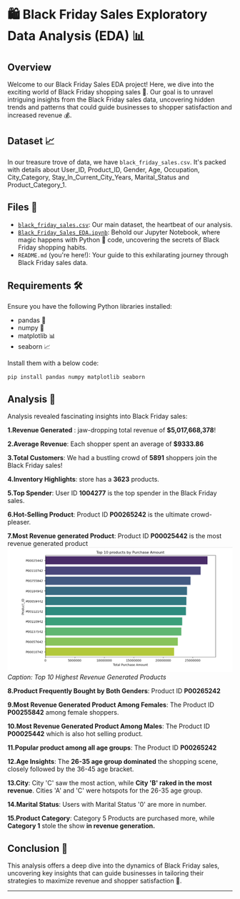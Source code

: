 # 🛍️ Black Friday Sales Exploratory Data Analysis (EDA) 📊

## Overview

Welcome to our Black Friday Sales EDA project! Here, we dive into the exciting world of Black Friday shopping sales 🎉. Our goal is to unravel intriguing insights from the Black Friday sales data, uncovering hidden trends and patterns that could guide businesses to shopper satisfaction and increased revenue 💰.

## Dataset 📈

In our treasure trove of data, we have `black_friday_sales.csv`. It's packed with details about User_ID, Product_ID, Gender, Age, Occupation, City_Category, Stay_In_Current_City_Years, Marital_Status and Product_Category_1.

## Files 📁

- [`black_friday_sales.csv`](https://github.com/Analyticalgeek/Exploratory-Data-Analysis/blob/main/Black%20Friday%20Sales%20Exploratory%20Data%20Analysis%20(EDA)/BlackFriday.csv): Our main dataset, the heartbeat of our analysis.
- [`Black_Friday_Sales_EDA.ipynb`](https://github.com/Analyticalgeek/Exploratory-Data-Analysis/blob/main/Black%20Friday%20Sales%20Exploratory%20Data%20Analysis%20(EDA)/Black%20Friday%20Sales%20Analysis.ipynb): Behold our Jupyter Notebook, where magic happens with Python 🐍 code, uncovering the secrets of Black Friday shopping habits.
- `README.md` (you're here!): Your guide to this exhilarating journey through Black Friday sales data.

## Requirements 🛠️

Ensure you have the following Python libraries installed:

- pandas 🐼
- numpy 🔢
- matplotlib 📊
- seaborn 📈

Install them with a below code:

```
pip install pandas numpy matplotlib seaborn
```

## Analysis 🧐

Analysis revealed fascinating insights into Black Friday sales:

**1.Revenue Generated** : jaw-dropping total revenue of **$5,017,668,378**!

**2.Average Revenue**: Each shopper spent an average of **$9333.86**

**3.Total Customers**: We had a bustling crowd of **5891** shoppers join the Black Friday sales!

**4.Inventory Highlights**: store has a **3623** products.

**5.Top Spender**: User ID **1004277**  is the top spender in the Black Friday sales.

**6.Hot-Selling Product**: Product ID **P00265242** is the ultimate crowd-pleaser.

**7.Most Revenue generated Product**: Product ID **P00025442** is the most revenue generated product
![Top 10 Highest Revenue Generated Products](top_10_revenue_products.png)
*Caption: Top 10 Highest Revenue Generated Products*

**8.Product Frequently Bought by Both Genders**: Product ID **P00265242**

**9.Most Revenue Generated Product Among Females**: The Product ID **P00255842** among female shoppers.

**10.Most Revenue Generated Product Among Males**: The Product ID **P00025442** which is also hot selling product.

**11.Popular product among all age groups**: The Product ID **P00265242**

**12.Age Insights**: The **26-35 age group dominated** the shopping scene, closely followed by the 36-45 age bracket.

**13.City**: City 'C' saw the most action, while **City 'B' raked in the most revenue**. Cities 'A' and 'C' were hotspots for the 26-35 age group.

**14.Marital Status**: Users with Marital Status '0' are more in number.

**15.Product Category**: Category 5 Products are purchased more, while **Category 1** stole the show **in revenue generation.**

## Conclusion 🎇

This analysis offers a deep dive into the dynamics of Black Friday sales, uncovering key insights that can guide businesses in tailoring their strategies to maximize revenue and shopper satisfaction 🚀.

---
